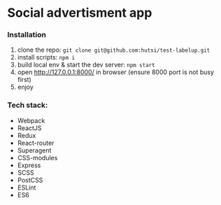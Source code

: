 # Social advertisment app

### Installation

1. clone the repo: `git clone git@github.com:hutsi/test-labelup.git`
2. install scripts: `npm i`
3. build local env & start the dev server: `npm start`
4. open http://127.0.0.1:8000/ in browser (ensure 8000 port is not busy first)
5. enjoy

### Tech stack:
* Webpack
* ReactJS
* Redux
* React-router
* Superagent
* CSS-modules
* Express
* SCSS
* PostCSS
* ESLint
* ES6
